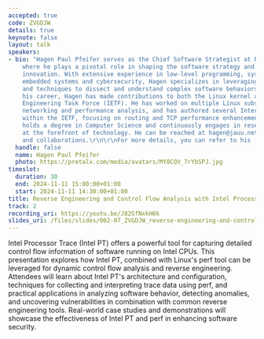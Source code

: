 ```yaml
---
accepted: true
code: ZVGDJW
details: true
keynote: false
layout: talk
speakers:
- bio: "Hagen Paul Pfeifer serves as the Chief Software Strategist at Rohde & Schwarz,
    where he plays a pivotal role in shaping the software strategy and driving technological
    innovation. With extensive experience in low-level programming, system architecture,
    embedded systems and cybersecurity, Hagen specializes in leveraging advanced tools
    and techniques to dissect and understand complex software behaviors.\r\n\r\nThroughout
    his career, Hagen has made contributions to both the Linux kernel and the Internet
    Engineering Task Force (IETF). He has worked on multiple Linux subsystems, including
    networking and performance analysis, and has authored several Internet-Drafts
    within the IETF, focusing on routing and TCP performance enhancements.\r\n\r\nHagen
    holds a degree in Computer Science and continuously engages in research to stay
    at the forefront of technology. He can be reached at hagen@jauu.net for inquiries
    and collaborations.\r\n\r\nFor more details, you can refer to his [GitHub profile](https://github.com/hgn)."
  handle: false
  name: Hagen Paul Pfeifer
  photo: https://pretalx.com/media/avatars/MY8CQV_7rYbSPJ.jpg
timeslot:
  duration: 30
  end: 2024-11-11 15:00:00+01:00
  start: 2024-11-11 14:30:00+01:00
title: Reverse Engineering and Control Flow Analysis with Intel Processor Trace
track: 2
recording_uri: https://youtu.be/J82SfNxkH6k
slides_uri: /files/slides/002-07_ZVGDJW_reverse-engineering-and-control-flow-analysis-with-intel-processor-trace.pdf
---
```


Intel Processor Trace (Intel PT) offers a powerful tool for capturing detailed control flow information of software running on Intel CPUs.
This presentation explores how Intel PT, combined with Linux's perf tool can be leveraged for dynamic control flow analysis and reverse engineering.
Attendees will learn about Intel PT's architecture and configuration, techniques for collecting and interpreting trace data using perf, and practical applications in analyzing software behavior, detecting anomalies, and uncovering vulnerabilities in combination with common reverse engineering tools.
Real-world case studies and demonstrations will showcase the effectiveness of Intel PT and perf in enhancing software security.